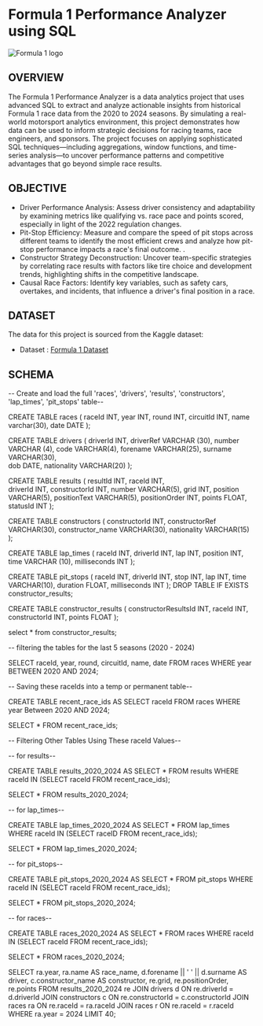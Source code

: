 # Formula 1 Performance Analyzer using SQL

![Formula 1 logo](https://github.com/aaruie/Formula-1-Performance-Analyzer-SQL-Project/blob/main/F1_App_Red_Logo_White_Background.avif)

## OVERVIEW

The Formula 1 Performance Analyzer is a data analytics project that uses advanced SQL to extract and analyze actionable insights from historical Formula 1 race data from the 2020 to 2024 seasons. By simulating a real-world motorsport analytics environment, this project demonstrates how data can be used to inform strategic decisions for racing teams, race engineers, and sponsors. The project focuses on applying sophisticated SQL techniques—including aggregations, window functions, and time-series analysis—to uncover performance patterns and competitive advantages that go beyond simple race results.

## OBJECTIVE

- Driver Performance Analysis: Assess driver consistency and adaptability by examining metrics like qualifying vs. race pace and points scored, especially in light of the 2022 regulation changes.
- Pit-Stop Efficiency: Measure and compare the speed of pit stops across different teams to identify the most efficient crews and analyze how pit-stop performance impacts a race's final outcome. .
- Constructor Strategy Deconstruction: Uncover team-specific strategies by correlating race results with factors like tire choice and development trends, highlighting shifts in the competitive landscape.
- Causal Race Factors: Identify key variables, such as safety cars, overtakes, and incidents, that influence a driver's final position in a race.

## DATASET

The data for this project is sourced from the Kaggle dataset:
 - Dataset : [Formula 1 Dataset](https://www.kaggle.com/datasets/rohanrao/formula-1-world-championship-1950-2020)

## SCHEMA

-- Create and load the full 'races', 'drivers', 'results', 'constructors', 'lap_times', 'pit_stops' table--


CREATE TABLE races (
  raceId INT,
  year INT,
  round INT,
  circuitId INT,
  name varchar(30),
  date DATE
);

CREATE TABLE drivers (
  driverId INT,
  driverRef VARCHAR (30),
  number VARCHAR (4),
  code VARCHAR(4),
  forename	VARCHAR(25),
  surname VARCHAR(30),	
  dob	DATE,
  nationality VARCHAR(20)
);

CREATE TABLE results (
  resultId INT,
  raceId  INT,	
  driverId	INT,
  constructorId	INT,
  number  VARCHAR(5),
  grid	INT,
  position  VARCHAR(5),
  positionText	VARCHAR(5),
  positionOrder	INT,
  points FLOAT,
  statusId INT
);

CREATE TABLE constructors (
  constructorId  INT,
  constructorRef	VARCHAR(30),
  constructor_name	VARCHAR(30),
  nationality	VARCHAR(15)
);

CREATE TABLE lap_times (
  raceId INT,
  driverId	INT,
  lap	INT,
  position INT,
  time	VARCHAR (10),
  milliseconds INT
);

CREATE TABLE pit_stops (
  raceId  INT,
  driverId INT,
  stop	INT,
  lap	INT,
  time	VARCHAR(10),
  duration	FLOAT,
  milliseconds INT
);
 DROP TABLE IF EXISTS constructor_results;

CREATE TABLE constructor_results (
  constructorResultsId INT,	
  raceId  INT,
  constructorId	 INT,
  points FLOAT
);


select * from constructor_results;


-- filtering the tables for the last 5 seasons (2020 - 2024)

SELECT raceId, year, round, circuitId, name, date FROM races 
  WHERE year BETWEEN 2020 AND 2024;



-- Saving these raceIds into a temp or permanent table--

CREATE TABLE recent_race_ids AS
  SELECT raceId FROM races
  WHERE year Between 2020 AND 2024;

SELECT * FROM recent_race_ids;



-- Filtering Other Tables Using These raceId Values--

-- for results--

CREATE TABLE results_2020_2024 AS
  SELECT * FROM results
  WHERE raceId IN (SELECT raceId FROM recent_race_ids);

SELECT * FROM results_2020_2024;

-- for lap_times--

CREATE TABLE lap_times_2020_2024 AS
  SELECT * FROM lap_times
  WHERE raceId IN (SELECT raceID FROM recent_race_ids);

SELECT * FROM lap_times_2020_2024;

-- for pit_stops--

CREATE TABLE pit_stops_2020_2024 AS
  SELECT * FROM pit_stops
  WHERE raceId IN (SELECT raceId FROM recent_race_ids);

SELECT * FROM pit_stops_2020_2024;

-- for races--

CREATE TABLE races_2020_2024 AS
  SELECT * FROM races
  WHERE raceId IN (SELECT raceId FROM recent_race_ids);

SELECT * FROM races_2020_2024;


SELECT ra.year, ra.name AS race_name,
       d.forename || ' ' || d.surname AS driver,
       c.constructor_name AS constructor,
       re.grid, re.positionOrder, re.points
FROM results_2020_2024 re 
JOIN drivers d ON re.driverId = d.driverId
JOIN constructors c ON re.constructorId = c.constructorId
JOIN races ra ON re.raceId = ra.raceId
JOIN races r ON re.raceId = r.raceId
WHERE ra.year = 2024
LIMIT 40;
